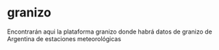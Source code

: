# granizo

Encontrarán aqui la plataforma granizo donde habrá datos de granizo de Argentina de estaciones meteorológicas
